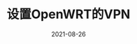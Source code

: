 ---
title: "设置OpenWRT的VPN"
linkTitle: "VPN"
weight: 5000
date: 2021-08-26
description: >
  介绍在 OpenWRT 下进行搭建VPN
---